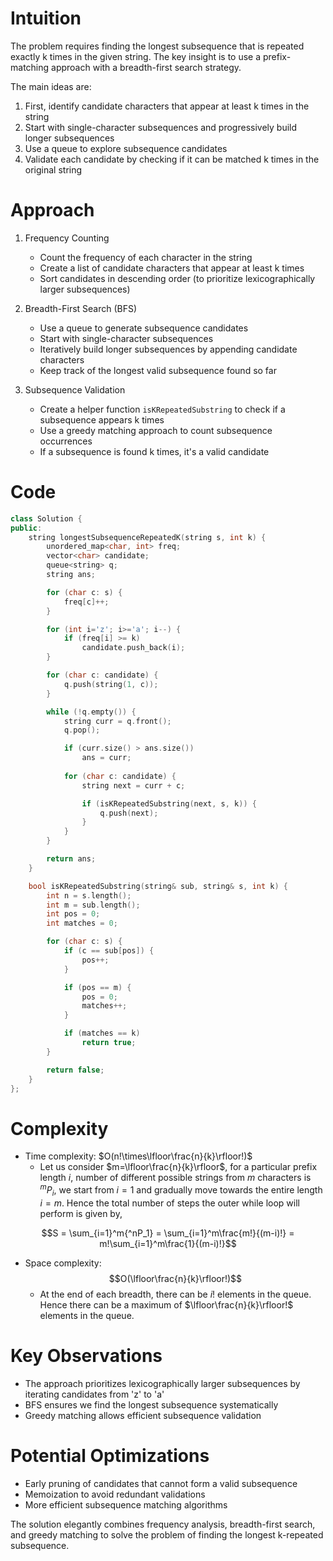 # Intuition
The problem requires finding the longest subsequence that is repeated exactly k times in the given string. The key insight is to use a prefix-matching approach with a breadth-first search strategy. 

The main ideas are:
1. First, identify candidate characters that appear at least k times in the string
2. Start with single-character subsequences and progressively build longer subsequences
3. Use a queue to explore subsequence candidates
4. Validate each candidate by checking if it can be matched k times in the original string

# Approach
1. Frequency Counting
   - Count the frequency of each character in the string
   - Create a list of candidate characters that appear at least k times
   - Sort candidates in descending order (to prioritize lexicographically larger subsequences)

2. Breadth-First Search (BFS)
   - Use a queue to generate subsequence candidates
   - Start with single-character subsequences
   - Iteratively build longer subsequences by appending candidate characters
   - Keep track of the longest valid subsequence found so far

3. Subsequence Validation
   - Create a helper function `isKRepeatedSubstring` to check if a subsequence appears k times
   - Use a greedy matching approach to count subsequence occurrences
   - If a subsequence is found k times, it's a valid candidate

# Code

```C++ []
class Solution {
public:
    string longestSubsequenceRepeatedK(string s, int k) {
        unordered_map<char, int> freq;
        vector<char> candidate;
        queue<string> q;
        string ans;

        for (char c: s) {
            freq[c]++;
        }

        for (int i='z'; i>='a'; i--) {
            if (freq[i] >= k)
                candidate.push_back(i);
        }

        for (char c: candidate) {
            q.push(string(1, c));
        }

        while (!q.empty()) {
            string curr = q.front();
            q.pop();

            if (curr.size() > ans.size()) 
                ans = curr;
            
            for (char c: candidate) {
                string next = curr + c;

                if (isKRepeatedSubstring(next, s, k)) {
                    q.push(next);
                }
            }
        }

        return ans;
    }

    bool isKRepeatedSubstring(string& sub, string& s, int k) {
        int n = s.length();
        int m = sub.length();
        int pos = 0;
        int matches = 0;

        for (char c: s) {
            if (c == sub[pos]) {
                pos++;
            }

            if (pos == m) {
                pos = 0;
                matches++;
            }

            if (matches == k) 
                return true;
        }

        return false;
    }
};
```

# Complexity
- Time complexity: $O(n!\times\lfloor\frac{n}{k}\rfloor!)$
    - Let us consider $m=\lfloor\frac{n}{k}\rfloor$, for a particular prefix length $i$, number of different possible strings from $m$ characters is $^mP_i$, we start from $i=1$ and gradually move towards the entire length $i=m$. Hence the total number of steps the outer while loop will perform is given by, 

$$S = \sum_{i=1}^m{^nP_1} = \sum_{i=1}^m\frac{m!}{(m-i)!} = m!\sum_{i=1}^m\frac{1}{(m-i)!}$$

- Space complexity: $$O(\lfloor\frac{n}{k}\rfloor!)$$
  - At the end of each breadth, there can be $i!$ elements in the queue. Hence there can be a maximum of $\lfloor\frac{n}{k}\rfloor!$ elements in the queue. 

# Key Observations
- The approach prioritizes lexicographically larger subsequences by iterating candidates from 'z' to 'a'
- BFS ensures we find the longest subsequence systematically
- Greedy matching allows efficient subsequence validation

# Potential Optimizations
- Early pruning of candidates that cannot form a valid subsequence
- Memoization to avoid redundant validations
- More efficient subsequence matching algorithms

The solution elegantly combines frequency analysis, breadth-first search, and greedy matching to solve the problem of finding the longest k-repeated subsequence.
